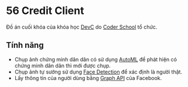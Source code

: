 # 56 Credit Client
Đồ án cuối khóa của khóa học [DevC](https://developers.facebook.com/developercircles/) do [Coder School](https://www.coderschool.vn/) tổ chức.
## Tính năng
* Chụp ảnh chứng minh dân dân có sử dụng [AutoML](https://firebase.google.com/docs/ml-kit/android/label-images-with-automl) để phát hiện có chứng minh dân dân thì mới được chụp.
* Chụp ảnh tự sướng sử dụng [Face Detection](https://firebase.google.com/docs/ml-kit/detect-faces) để xác định là người thật.
* Lấy thông tin của người dùng bằng [Graph API](https://developers.facebook.com/docs/graph-api/) của Facebook.
